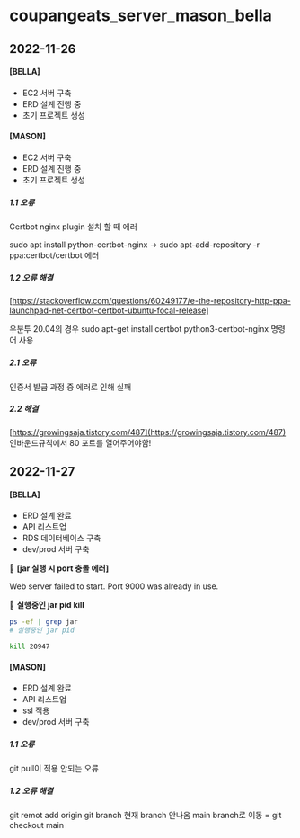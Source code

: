 # coupangeats_server_mason_bella

## 2022-11-26
#### [BELLA]
- EC2 서버 구축
- ERD 설계 진행 중
- 초기 프로젝트 생성

#### [MASON]
- EC2 서버 구축
- ERD 설계 진행 중
- 초기 프로젝트 생성

#####  1.1 오류 

Certbot nginx plugin 설치 할 때 에러

sudo apt install python-certbot-nginx ->  sudo apt-add-repository -r ppa:certbot/certbot 에러

#####  1.2 오류 해결

[https://stackoverflow.com/questions/60249177/e-the-repository-http-ppa-launchpad-net-certbot-certbot-ubuntu-focal-release]

우분투 20.04의 경우 sudo apt-get install certbot python3-certbot-nginx 명령어 사용

#####  2.1 오류 

인증서 발급 과정 중 에러로 인해 실패

#####  2.2 해결 

 [https://growingsaja.tistory.com/487](https://growingsaja.tistory.com/487) 인바운드규칙에서 80 포트를 열어주어야함!


## 2022-11-27
#### [BELLA]
- ERD 설계 완료
- API 리스트업
- RDS 데이터베이스 구축
- dev/prod 서버 구축   


🚨 **[jar 실행 시 port 충돌 에러]**

Web server failed to start. Port 9000 was already in use.

🌟 **실행중인 jar pid kill**

```bash
ps -ef | grep jar
# 실행중인 jar pid

kill 20947
```

#### [MASON]
- ERD 설계 완료
- API 리스트업
- ssl 적용
- dev/prod 서버 구축   

#####  1.1 오류
git pull이 적용 안되는 오류

#####  1.2 오류 해결
git remot add origin
git branch 현재 branch 안나옴
main branch로 이동 = git checkout main 





